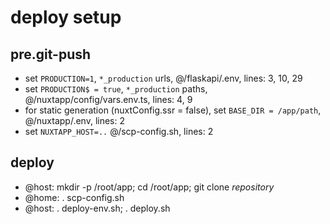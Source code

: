 # deploy setup

## pre.git-push
  - set `PRODUCTION=1`, `*_production` urls, @/flaskapi/.env, lines: 3, 10, 29
  - set `PRODUCTION$ = true`, `*_production` paths, @/nuxtapp/config/vars.env.ts, lines: 4, 9
  - for static generation (nuxtConfig.ssr = false), set `BASE_DIR = /app/path`, @/nuxtapp/.env, lines: 2
  - set `NUXTAPP_HOST=..` @/scp-config.sh, lines: 2

## deploy
  - @host: mkdir -p /root/app; cd /root/app; git clone _repository_
  - @home: . scp-config.sh
  - @host: . deploy-env.sh; . deploy.sh
